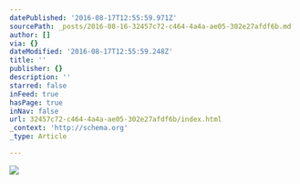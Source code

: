 ```yaml
---
datePublished: '2016-08-17T12:55:59.971Z'
sourcePath: _posts/2016-08-16-32457c72-c464-4a4a-ae05-302e27afdf6b.md
author: []
via: {}
dateModified: '2016-08-17T12:55:59.248Z'
title: ''
publisher: {}
description: ''
starred: false
inFeed: true
hasPage: true
inNav: false
url: 32457c72-c464-4a4a-ae05-302e27afdf6b/index.html
_context: 'http://schema.org'
_type: Article

---
```

![](https://the-grid-user-content.s3-us-west-2.amazonaws.com/f96c897d-10e6-4297-911a-1ac397a3caed.jpg)